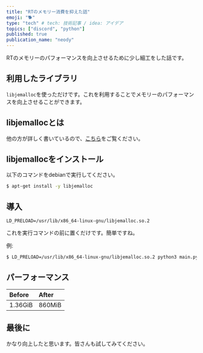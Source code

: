 ```yaml
---
title: "RTのメモリー消費を抑えた話"
emoji: "🐕"
type: "tech" # tech: 技術記事 / idea: アイデア
topics: ["discord", "python"]
published: true
publication_name: "neody"
---
```


RTのメモリーのパフォーマンスを向上させるために少し細工をした話です。

## 利用したライブラリ
`libjemalloc`を使っただけです。これを利用することでメモリーのパフォーマンスを向上させることができます。

## libjemallocとは
他の方が詳しく書いているので、[こちら](https://hackmd.io/@Noah248/H1X3dTKuB#Jemalloc%E3%81%A8%E3%81%AF)をご覧ください。

## libjemallocをインストール
以下のコマンドをdebianで実行してください。
```bash
$ apt-get install -y libjemalloc
```

## 導入
```
LD_PRELOAD=/usr/lib/x86_64-linux-gnu/libjemalloc.so.2
```
これを実行コマンドの前に置くだけです。簡単ですね。

例:
```sh
$ LD_PRELOAD=/usr/lib/x86_64-linux-gnu/libjemalloc.so.2 python3 main.py
```

## パーフォーマンス
| Before  | After  |
| :------ | :----- |
| 1.36GiB | 860MiB |

## 最後に
かなり向上したと思います。皆さんも試してみてください。